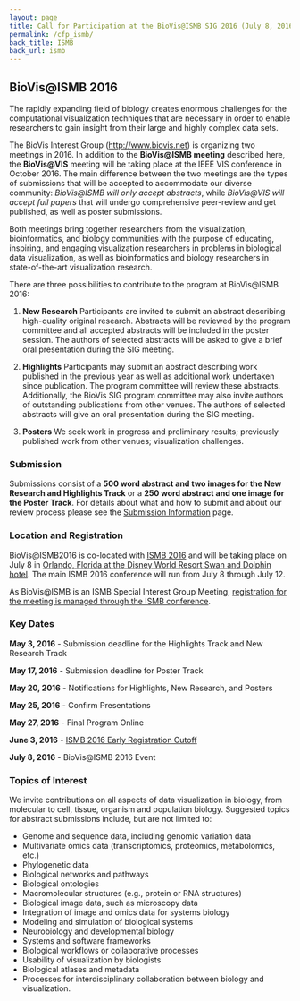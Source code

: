 ```yaml
---
layout: page
title: Call for Participation at the BioVis@ISMB SIG 2016 (July 8, 2016)
permalink: /cfp_ismb/
back_title: ISMB
back_url: ismb
---
```


## BioVis@ISMB 2016

The rapidly expanding field of biology creates enormous challenges for the computational visualization techniques that are necessary in order to enable researchers to gain insight from their large and highly complex data sets.

The BioVis Interest Group (http://www.biovis.net) is organizing two meetings in 2016. In addition to the **BioVis@ISMB meeting** described here, the **BioVis@VIS** meeting will be taking place at the IEEE VIS conference in October 2016. The main difference between the two meetings are the types of submissions that will be accepted to accommodate our diverse community: *BioVis@ISMB will only accept abstracts*, while *BioVis@VIS will accept full papers* that will undergo comprehensive peer-review and get published, as well as poster submissions. 

Both meetings bring together researchers from the visualization, bioinformatics, and biology communities with the purpose of educating, inspiring, and engaging visualization researchers in problems in biological data visualization, as well as bioinformatics and biology researchers in state-of-the-art visualization research. 

There are three possibilities to contribute to the program at BioVis@ISMB 2016:

1. **New Research**
Participants are invited to submit an abstract describing high-quality original research. Abstracts will be reviewed by the program committee and all accepted abstracts will be included in the poster session. The authors of selected abstracts will be asked to give a brief oral presentation during the SIG meeting. 

1. **Highlights**
Participants may submit an abstract describing work published in the previous year as well as additional work undertaken since publication. The program committee will review these abstracts. Additionally, the BioVis SIG program committee may also invite authors of outstanding publications from other venues. The authors of selected abstracts will give an oral presentation during the SIG meeting. 

1. **Posters**
We seek work in progress and preliminary results; previously published work from other venues; visualization challenges.


### Submission
Submissions consist of a **500 word abstract and two images for the New Research and Highlights Track** or a **250 word abstract and one image for the Poster Track**. For details about what and how to submit and about our review process please see the [Submission Information](/2016/submission_ismb) page.

### Location and Registration
BioVis@ISMB2016 is co-located with [ISMB 2016](http://www.iscb.org/ismb2016) and will be taking place on July 8 in [Orlando, Florida at the Disney World Resort Swan and Dolphin hotel](http://www.iscb.org/ismb2016-accommodation). The main ISMB 2016 conference will run from July 8 through July 12.

As BioVis@ISMB is an ISMB Special Interest Group Meeting, [registration for the meeting is managed through the ISMB conference](http://www.iscb.org/ismb2016program/ismb2016-sigs#biovis). 

### Key Dates
**May 3, 2016** - Submission deadline for the Highlights Track and New Research Track

**May 17, 2016** - Submission deadline for Poster Track

**May 20, 2016** - Notifications for Highlights, New Research, and Posters

**May 25, 2016** - Confirm Presentations

**May 27, 2016** - Final Program Online

**June 3, 2016** - [ISMB 2016 Early Registration Cutoff](http://www.iscb.org/ismb2016-registration)

**July 8, 2016** - BioVis@ISMB 2016 Event

### Topics of Interest

We invite contributions on all aspects of data visualization in biology, from molecular to cell, tissue, organism and population biology. Suggested topics for abstract submissions include, but are not limited to:

- Genome and sequence data, including genomic variation data
- Multivariate omics data (transcriptomics, proteomics, metabolomics, etc.)
- Phylogenetic data
- Biological networks and pathways
- Biological ontologies
- Macromolecular structures (e.g., protein or RNA structures)
- Biological image data, such as microscopy data
- Integration of image and omics data for systems biology
- Modeling and simulation of biological systems
- Neurobiology and developmental biology
- Systems and software frameworks
- Biological workflows or collaborative processes
- Usability of visualization by biologists
- Biological atlases and metadata
- Processes for interdisciplinary collaboration between biology and visualization.

